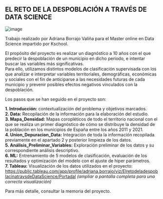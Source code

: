 ## **EL RETO DE LA DESPOBLACIÓN A TRAVÉS DE DATA SCIENCE**
![image](https://user-images.githubusercontent.com/103734869/217628993-b965d382-0ba1-4abd-9742-d4abe864eda7.png)

Trabajo realizado por Adriana Borrajo Valiña para el Master online en Data Science impartido por Kschool.  

El propósito del proyecto es realizar un diagnóstico a 10 años con el que predecir la despoblación de un municipio en dicho periodo, e intentar buscar las variables más significativas.  
Para ello, utilizamos distintos modelos de clasificación supervisada con los que analizar e interpretar variables territoriales, demográficas, económicas y sociales con el fin de anticiparse a las necesidades futuras de cada municipio y prevenir posibles efectos negativos vinculados con la despoblación.  

Los pasos que se han seguido en el proyecto son:  

**1. Introducción:** contextualización del problema y objetivos marcados.  
**2. Data:** Recopilación de la información para la elaboración del estudio.  
**3. Mapa_Densidad:** Mapas coropléticos de todo el territorio nacional con el que se realiza un primer diagnóstico de cómo se distribuye la densidad de la población en los municipios de España entre los años 2011 y 2021.   
**4. Union_Depuracion_Data:** Integración de toda la información recopilada previamente en el apartado 2 y posterior limpieza de los datos.  
**5. Análisis_Preliminar_Variables:** Exploración preliminar de los datos y su correspondiente análisis descriptivo.  
**6. ML:** Entrenamiento de 5 modelos de clasificación, evaluación de los resultados y optimización del modelo con el ajuste de hiper parámetros.  
**7. Tableau:** Visualización de los datos utilizados en el proyecto: https://public.tableau.com/app/profile/adriana.borrajo/viz/ElretodeladespoblacinatravsdeDataScience/Portadal *(ampliar a pantalla completa para una correcta visualización)*  

Para más detalle, consultar la memoria del proyecto.
